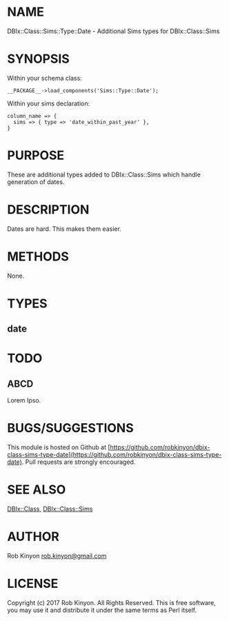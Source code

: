# NAME

DBIx::Class::Sims::Type::Date - Additional Sims types for DBIx::Class::Sims

# SYNOPSIS

Within your schema class:

    __PACKAGE__->load_components('Sims::Type::Date');

Within your sims declaration:

    column_name => {
      sims => { type => 'date_within_past_year' },
    }

# PURPOSE

These are additional types added to DBIx::Class::Sims which handle generation
of dates.

# DESCRIPTION

Dates are hard. This makes them easier.

# METHODS

None.

# TYPES

## date


# TODO

## ABCD

Lorem Ipso.

# BUGS/SUGGESTIONS

This module is hosted on Github at
[https://github.com/robkinyon/dbix-class-sims-type-date](https://github.com/robkinyon/dbix-class-sims-type-date). Pull requests are strongly
encouraged.

# SEE ALSO

[DBIx::Class](http://search.cpan.org/perldoc?DBIx::Class), [DBIx::Class::Sims](http://search.cpan.org/perldoc?DBIx::Class::Sims)

# AUTHOR

Rob Kinyon <rob.kinyon@gmail.com>

# LICENSE

Copyright (c) 2017 Rob Kinyon. All Rights Reserved.
This is free software, you may use it and distribute it under the same terms
as Perl itself.
